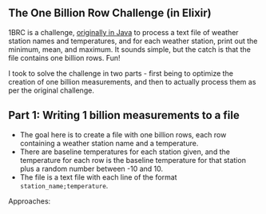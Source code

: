 ## The One Billion Row Challenge (in Elixir)

1BRC is a challenge, [originally in Java](https://github.com/gunnarmorling/1brc) to process a text file of weather station names and temperatures, and for each weather station, print out the minimum, mean, and maximum. It sounds simple, but the catch is that the file contains one billion rows. Fun!

I took to solve the challenge in two parts - first being to optimize the creation of one billion measurements, and then to actually process them as per the original challenge.

## Part 1: Writing 1 billion measurements to a file

- The goal here is to create a file with one billion rows, each row containing a weather station name and a temperature.
- There are baseline temperatures for each station given, and the temperature for each row is the baseline temperature for that station plus a random number between -10 and 10.
- The file is a text file with each line of the format `station_name;temperature`.

Approaches:
